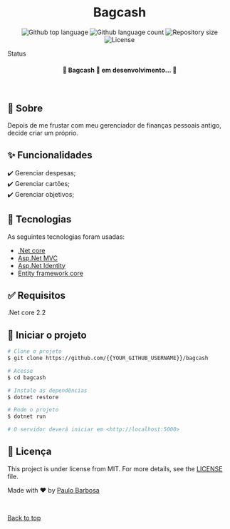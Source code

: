 <h1 align="center">Bagcash</h1>

<p align="center">
  <img alt="Github top language" src="https://img.shields.io/github/languages/top/{{YOUR_GITHUB_USERNAME}}/bagcash?color=56BEB8">

  <img alt="Github language count" src="https://img.shields.io/github/languages/count/{{YOUR_GITHUB_USERNAME}}/bagcash?color=56BEB8">

  <img alt="Repository size" src="https://img.shields.io/github/repo-size/{{YOUR_GITHUB_USERNAME}}/bagcash?color=56BEB8">

  <img alt="License" src="https://img.shields.io/github/license/{{YOUR_GITHUB_USERNAME}}/bagcash?color=56BEB8">

  <!-- <img alt="Github issues" src="https://img.shields.io/github/issues/{{YOUR_GITHUB_USERNAME}}/bagcash?color=56BEB8" /> -->

  <!-- <img alt="Github forks" src="https://img.shields.io/github/forks/{{YOUR_GITHUB_USERNAME}}/bagcash?color=56BEB8" /> -->

  <!-- <img alt="Github stars" src="https://img.shields.io/github/stars/{{YOUR_GITHUB_USERNAME}}/bagcash?color=56BEB8" /> -->
</p>

Status

<h4 align="center"> 
	🚧  Bagcash 🚀 em desenvolvimento...  🚧
</h4>

<br>

## :dart: Sobre

Depois de me frustar com meu gerenciador de finanças pessoais antigo, decide criar um próprio.

## :sparkles: Funcionalidades

:heavy_check_mark: Gerenciar despesas;\
:heavy_check_mark: Gerenciar cartões;\
:heavy_check_mark: Gerenciar objetivos;

## :rocket: Tecnologias

As seguintes tecnologias foram usadas:

- [.Net core](https://dotnet.microsoft.com/download/dotnet/2.1/)
- [Asp.Net MVC](https://docs.microsoft.com/pt-br/aspnet/mvc/)
- [Asp.Net Identity](https://docs.microsoft.com/pt-br/aspnet/core/security/authentication/identity?view=aspnetcore-5.0&tabs=visual-studio)
- [Entity framework core](https://docs.microsoft.com/pt-br/ef/core/)

## :white_check_mark: Requisitos

.Net core 2.2

## :checkered_flag: Iniciar o projeto

```bash
# Clone o projeto
$ git clone https://github.com/{{YOUR_GITHUB_USERNAME}}/bagcash

# Acesse
$ cd bagcash

# Instale as dependências
$ dotnet restore

# Rode o projeto
$ dotnet run

# O servidor deverá iniciar em <http://localhost:5000>
```

## :memo: Licença

This project is under license from MIT. For more details, see the [LICENSE](LICENSE.md) file.

Made with :heart: by <a href="https://github.com/{{YOUR_GITHUB_USERNAME}}" target="_blank">Paulo Barbosa</a>

&#xa0;

<a href="#top">Back to top</a>
